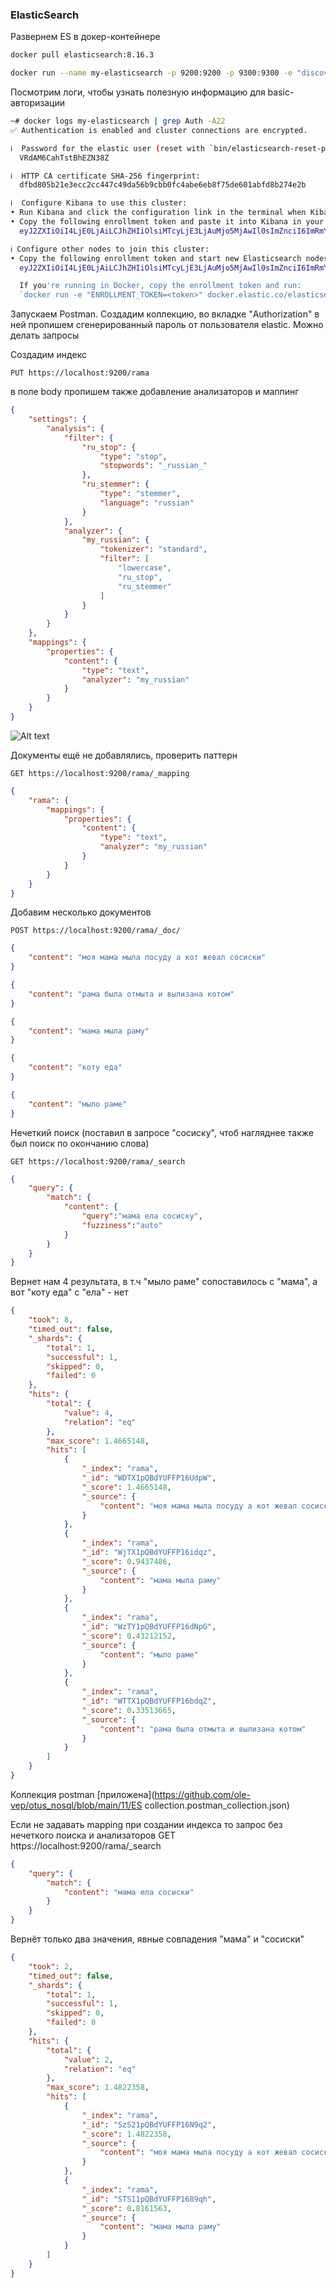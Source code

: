 ### ElasticSearch

Развернем ES в докер-контейнере
```sh
docker pull elasticsearch:8.16.3

docker run --name my-elasticsearch -p 9200:9200 -p 9300:9300 -e "discovery.type=single-node" -it -m 4GB elasticsearch:8.16.3
```
Посмотрим логи, чтобы узнать полезную информацию для basic-авторизации
```sh
~# docker logs my-elasticsearch | grep Auth -A22
✅ Authentication is enabled and cluster connections are encrypted.

ℹ️  Password for the elastic user (reset with `bin/elasticsearch-reset-password -u elastic`):
  VRdAM6CahTstBhEZN38Z

ℹ️  HTTP CA certificate SHA-256 fingerprint:
  dfbd805b21e3ecc2cc447c49da56b9cbb0fc4abe6eb8f75de601abfd8b274e2b

ℹ️  Configure Kibana to use this cluster:
• Run Kibana and click the configuration link in the terminal when Kibana starts.
• Copy the following enrollment token and paste it into Kibana in your browser (valid for the next 30 minutes):
  eyJ2ZXIiOiI4LjE0LjAiLCJhZHIiOlsiMTcyLjE3LjAuMjo5MjAwIl0sImZnciI6ImRmYmQ4MDViMjFlM2VjYzJjYzQ0N2M0OWRhNTZiOWNiYjBmYzRhYmU2ZWI4Zjc1ZGU2MDFhYmZkOGIyNzRlMmIiLCJrZXkiOiJPelJZMVpRQmRZVUZGUDE2ZWRvRjpJXzJwUlVWT1NFLUg3SG80QXNDOU5BIn0=

ℹ️ Configure other nodes to join this cluster:
• Copy the following enrollment token and start new Elasticsearch nodes with `bin/elasticsearch --enrollment-token <token>` (valid for the next 30 minutes):
  eyJ2ZXIiOiI4LjE0LjAiLCJhZHIiOlsiMTcyLjE3LjAuMjo5MjAwIl0sImZnciI6ImRmYmQ4MDViMjFlM2VjYzJjYzQ0N2M0OWRhNTZiOWNiYjBmYzRhYmU2ZWI4Zjc1ZGU2MDFhYmZkOGIyNzRlMmIiLCJrZXkiOiJQRFJZMVpRQmRZVUZGUDE2ZWRvRjozUUVYNWZPclExbTgxNmJHc2wta1lBIn0=

  If you're running in Docker, copy the enrollment token and run:
  `docker run -e "ENROLLMENT_TOKEN=<token>" docker.elastic.co/elasticsearch/elasticsearch:8.16.3`
```

Запускаем Postman. Создадим коллекцию, во вкладке "Authorization" в ней пропишем сгенерированный пароль от пользователя elastic.
Можно делать запросы

Создадим индекс 
```
PUT https://localhost:9200/rama
```

в поле body пропишем также добавление анализаторов и маппинг
```json
{
    "settings": {
        "analysis": {
            "filter": {
                "ru_stop": {
                    "type": "stop",
                    "stopwords": "_russian_"
                },
                "ru_stemmer": {
                    "type": "stemmer",
                    "language": "russian"
                }
            },
            "analyzer": {
                "my_russian": {
                    "tokenizer": "standard",
                    "filter": [
                        "lowercase",
                        "ru_stop",
                        "ru_stemmer"
                    ]
                }
            }
        }
    },
    "mappings": {
        "properties": {
            "content": {
                "type": "text",
                "analyzer": "my_russian"
            }
        }
    }
}
```
![Alt text](rama_with_analyzer.png?raw=true "rama_with_analyzer")

Документы ещё не добавлялись, проверить паттерн
```
GET https://localhost:9200/rama/_mapping
```
```json
{
    "rama": {
        "mappings": {
            "properties": {
                "content": {
                    "type": "text",
                    "analyzer": "my_russian"
                }
            }
        }
    }
}
```
Добавим несколько документов
```
POST https://localhost:9200/rama/_doc/
```
```json
{
    "content": "моя мама мыла посуду а кот жевал сосиски"
}

{
    "content": "рама была отмыта и вылизана котом"
}

{
    "content": "мама мыла раму"
}

{
    "content": "коту еда"
}

{
    "content": "мыло раме"
}
```
Нечеткий поиск (поставил в запросе "сосиску", чтоб нагляднее также был поиск по окончанию слова)
```
GET https://localhost:9200/rama/_search
```
```json
{
    "query": {
        "match": {
            "content": {
                "query":"мама ела сосиску",
                "fuzziness":"auto"
            }
        }
    }
}
```
Вернет нам 4 результата, в т.ч "мыло раме" сопоставилось с "мама", а вот "коту еда" с "ела" - нет

```json
{
    "took": 8,
    "timed_out": false,
    "_shards": {
        "total": 1,
        "successful": 1,
        "skipped": 0,
        "failed": 0
    },
    "hits": {
        "total": {
            "value": 4,
            "relation": "eq"
        },
        "max_score": 1.4665148,
        "hits": [
            {
                "_index": "rama",
                "_id": "WDTX1pQBdYUFFP16UdpW",
                "_score": 1.4665148,
                "_source": {
                    "content": "моя мама мыла посуду а кот жевал сосиски"
                }
            },
            {
                "_index": "rama",
                "_id": "WjTX1pQBdYUFFP16idqz",
                "_score": 0.9437486,
                "_source": {
                    "content": "мама мыла раму"
                }
            },
            {
                "_index": "rama",
                "_id": "WzTY1pQBdYUFFP16dNpG",
                "_score": 0.43212152,
                "_source": {
                    "content": "мыло раме"
                }
            },
            {
                "_index": "rama",
                "_id": "WTTX1pQBdYUFFP16bdqZ",
                "_score": 0.33513665,
                "_source": {
                    "content": "рама была отмыта и вылизана котом"
                }
            }
        ]
    }
}
```

Коллекция postman [приложена](https://github.com/ole-vep/otus_nosql/blob/main/11/ES collection.postman_collection.json)

Если не задавать mapping при создании индекса
то запрос без нечеткого поиска и анализаторов
GET https://localhost:9200/rama/_search
```json
{
    "query": {
        "match": {
            "content": "мама ела сосиски"
        }
    }
}
```
Вернёт только два значения, явные совпадения "мама" и "сосиски"
```json
{
    "took": 2,
    "timed_out": false,
    "_shards": {
        "total": 1,
        "successful": 1,
        "skipped": 0,
        "failed": 0
    },
    "hits": {
        "total": {
            "value": 2,
            "relation": "eq"
        },
        "max_score": 1.4822358,
        "hits": [
            {
                "_index": "rama",
                "_id": "SzS21pQBdYUFFP16N9q2",
                "_score": 1.4822358,
                "_source": {
                    "content": "моя мама мыла посуду а кот жевал сосиски"
                }
            },
            {
                "_index": "rama",
                "_id": "STS11pQBdYUFFP1689qh",
                "_score": 0.8161563,
                "_source": {
                    "content": "мама мыла раму"
                }
            }
        ]
    }
}
```